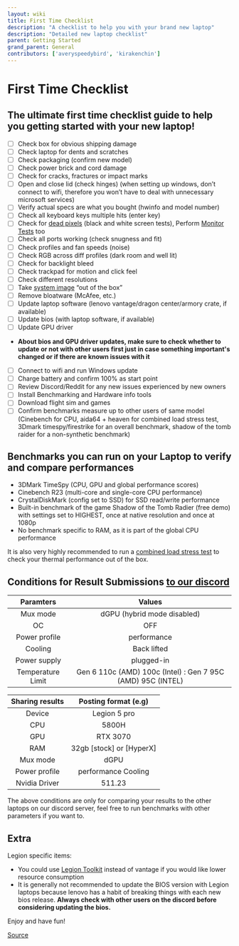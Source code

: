 ```yaml
---
layout: wiki
title: First Time Checklist
description: "A checklist to help you with your brand new laptop"
description: "Detailed new laptop checklist"
parent: Getting Started
grand_parent: General
contributors: ['averyspeedybird', 'kirakenchin'] 
---
```


# First Time Checklist

## The ultimate first time checklist guide to help you getting started with your new laptop!
- [ ] Check box for obvious shipping damage
- [ ] Check laptop for dents and scratches
- [ ] Check packaging (confirm new model)
- [ ] Check power brick and cord damage
- [ ] Check for cracks, fractures or impact marks
- [ ] Open and close lid (check hinges) (when setting up windows, don’t connect to wifi, therefore you won’t have to deal with unnecessary microsoft services)
- [ ] Verify actual specs are what you bought (hwinfo and model number)
- [ ] Check all keyboard keys multiple hits (enter key)
- [ ] Check for [dead pixels](https://lcdtech.info/en/tests/dead.pixel.htm) (black and white screen tests), Perform [Monitor Tests](https://arnowelzel.de/en/tools/monitor-test) too
- [ ] Check all ports working (check snugness and fit)
- [ ] Check profiles and fan speeds (noise)
- [ ] Check RGB across diff profiles (dark room and well lit)
- [ ] Check for backlight bleed
- [ ] Check trackpad for motion and click feel
- [ ] Check different resolutions
- [ ] Take [system image](https://www.youtube.com/watch?v=x9BGn4MivJw) “out of the box”
- [ ] Remove bloatware (McAfee, etc.)
- [ ] Update laptop software (lenovo vantage/dragon center/armory crate, if available)
- [ ] Update bios (with laptop software, if available)
- [ ] Update GPU driver
- **About bios and GPU driver updates, make sure to check whether to update or not with other users first just in case something important's changed or if there are known issues with it**
- [ ] Connect to wifi and run Windows update
- [ ] Charge battery and confirm 100% as start point
- [ ] Review Discord/Reddit for any new issues experienced by new owners
- [ ] Install Benchmarking and Hardware info tools
- [ ] Download flight sim and games
- [ ] Confirm benchmarks measure up to other users of same model (Cinebench for CPU, aida64 + heaven for combined load stress test, 3Dmark timespy/firestrike for an overall benchmark, shadow of the tomb raider for a non-synthetic benchmark)

## Benchmarks you can run on your Laptop to verify and compare performances

- 3DMark TimeSpy (CPU, GPU and global performance scores)
- Cinebench R23 (multi-core and single-core CPU performance)
- CrystalDiskMark (config set to SSD) for SSD read/write performance
- Built-in benchmark of the game Shadow of the Tomb Radier (free demo) with settings set to HIGHEST, once at native resolution and once at 1080p
- No benchmark specific to RAM, as it is part of the global CPU performance

It is also very highly recommended to run a [combined load stress test](https://rentry.org/stresstest) to check your thermal performance out of the box.

## Conditions for Result Submissions [to our discord](https://discord.gg/CtDvEHecHn)  

|  Paramters | Values |
| :-------------: |:-------------:|
| Mux mode | dGPU (hybrid mode disabled) |
| OC | OFF |
| Power profile | performance | 
| Cooling | Back lifted | 
| Power supply | plugged-in |
| Temperature Limit | Gen 6 110c (AMD) 100c (Intel) : Gen 7 95C (AMD) 95C (INTEL) |

|  Sharing results | Posting format (e.g) |
| :-------------: |:-------------:|
| Device | Legion 5 pro |
| CPU | 5800H |
| GPU | RTX 3070|
| RAM | 32gb [stock] or [HyperX] |
| Mux mode | dGPU | OC OFF or ON + applied parameters |
| Power profile | performance Cooling | Back lifted |
| Nvidia Driver | 511.23 |

The above conditions are only for comparing your results to the other laptops on our discord server, feel free to run benchmarks with other parameters if you want to.

## Extra
Legion specific items: 

- You could use [Legion Toolkit](https://github.com/BartoszCichecki/LenovoLegionToolkit/releases/tag/2.3.1) instead of vantage if you would like lower resource consumption 
- It is generally not recommended to update the BIOS version with Legion laptops because lenovo has a habit of breaking things with each new bios release. **Always check with other users on the discord before considering updating the bios.**

Enjoy and have fun!

[Source](https://rentry.org/laptopsetupguide)

<script type="text/javascript">
  $(document).ready(function(){
   $('.task-list-item-checkbox').prop("disabled", false); 
}); 
</script>
